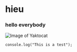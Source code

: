 # hieu
### hello everybody
![Image of Yaktocat](https://octodex.github.com/images/yaktocat.png)
```
console.log("This is a test");
```
